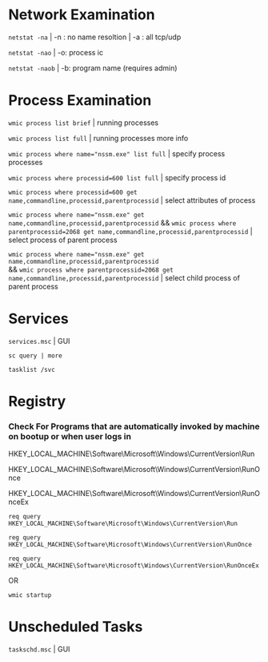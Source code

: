 # Network Examination

`netstat -na` | -n : no name resoltion | -a : all tcp/udp

`netstat -nao` | -o:  process ic

`netstat -naob` | -b: program name (requires admin)


# Process Examination

`wmic process list brief` | running processes

`wmic process list full` | running processes more info

`wmic process where name="nssm.exe" list full` | specify process processes
 
`wmic process where processid=600 list full` | specify process id

`wmic process where processid=600 get name,commandline,processid,parentprocessid` | select attributes of process

`wmic process where name="nssm.exe" get name,commandline,processid,parentprocessid` 
&&
`wmic process where parentprocessid=2068 get name,commandline,processid,parentprocessid` | select process of parent process


`wmic process where name="nssm.exe" get name,commandline,processid,parentprocessid`  
&&
`wmic process where parentprocessid=2068 get name,commandline,processid,parentprocessid` | select child process of parent process

# Services

`services.msc` | GUI

`sc query | more`

`tasklist /svc`

# Registry

### Check For Programs that are automatically invoked by machine on bootup or when user logs in ###

HKEY_LOCAL_MACHINE\Software\Microsoft\Windows\CurrentVersion\Run

HKEY_LOCAL_MACHINE\Software\Microsoft\Windows\CurrentVersion\RunOnce

HKEY_LOCAL_MACHINE\Software\Microsoft\Windows\CurrentVersion\RunOnceEx

`req query HKEY_LOCAL_MACHINE\Software\Microsoft\Windows\CurrentVersion\Run`

`reg query HKEY_LOCAL_MACHINE\Software\Microsoft\Windows\CurrentVersion\RunOnce`

`req query HKEY_LOCAL_MACHINE\Software\Microsoft\Windows\CurrentVersion\RunOnceEx`

OR 

`wmic startup`

# Unscheduled Tasks

`taskschd.msc` | GUI